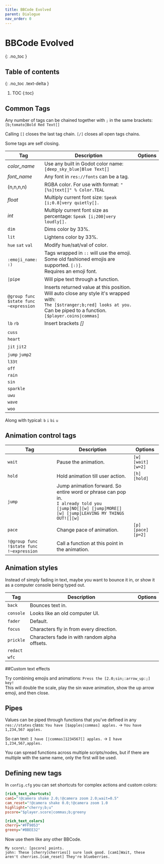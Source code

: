 ```yaml
---
title: BBCode Evolved
parent: Dialogue
nav_order: 0
---
```


# BBCode Evolved
{: .no_toc }

## Table of contents
{: .no_toc .text-delta }

1. TOC
{:toc}

## Common Tags
Any number of tags can be chained together with `;` in the same brackets: `[b;tomato]Bold Red Text[]`

Calling `[]` closes the last tag chain. `[/]` closes all open tags chains.

Some tags are self closing.

|Tag|Description|Options|
|---|----|-------|
|*color_name*|Use any built in Godot color name: `[deep_sky_blue]Blue Text[]` ||
|*font_name*|Any font in `res://fonts` can be a tag.||
|(n,n,n,n)|RGBA color. For use with format: `"[%s]text[]" % Color.TEAL`||
|*float*|Multiply current font size: `Speak [i;0.8]very quietly[].`||
|*int*|Multiply current font size as percentage: `Speak [i;200]very loudly[].`||
|`dim`|Dims color by 33%.||
|`lit`|Lightens color by 33%.||
|`hue` `sat` `val`|Modify hue/sat/val of color.||
|`:emoji_name:` `:)`|Tags wrapped in `::` will use the emoji.<br>Some old fashioned emojis are supported. `[:)]`.<br>Requires an emoji font.||
|`\|pipe`|Will pipe text through a function.||
|`@group func`<br>`$state func`<br>`~expression`|Inserts returned value at this position.<br>Will auto close any style it's wrapped with:<br>`The [$stranger;b;red] looks at you.`<br>Can be piped to a function. `[$player.coins\|commas]`||
|`lb` `rb`|Insert brackets *[]*||
||||
|`cuss`|||
|`heart`|||
|`jit` `jit2`|||
|`jump` `jump2`|||
|`l33t`|||
|`off`|||
|`rain`|||
|`sin`|||
|`sparkle`|||
|`uwu`|||
|`wave`|||
|`woo`|||

Along with typical: `b` `i` `bi` `u`

## Animation control tags

|Tag|Description|Options|
|---|----|-------|
|`wait`|Pause the animation.|`[w]` `[wait]` `[w=2]`|
|`hold`|Hold animation till user action.|`[h]` `[hold]`|
|`jump`|Jump animation forward. So entire word or phrase can pop in.<br>`I already told you [jump]NO[][w] [jump]MORE[][w] [jump]LEAVING MY THINGS OUT![][w]`
|`pace`|Change pace of animation.|`[p]` `[pace]` `[p=2]`|
|`!@group func` `!$state func` `!~expression`|Call a function at this point in the animation.||

## Animation styles

Instead of simply fading in text, maybe you want to bounce it in, or show it as a computer console being typed out.

|Tag|Description|Options|
|---|-----------|-------|
|`back`|Bounces text in.||
|`console`|Looks like an old computer UI.||
|`fader`|Default.||
|`focus`|Characters fly in from every direction.||
|`prickle`|Characters fade in with random alpha offsets.||
|`redact`|||
|`wfc`|||

##Custom text effects

Try combining emojis and animations: `Press the [2.0;sin;:arrow_up:;] key!`<br>
This will double the scale, play the sin wave animation, show the up arrow emoji, and then close.

## Pipes
Values can be piped through functions that you've defined in any `res://states` class: `You have [$apples|commas] apples.` -> `You have 1,234,567 apples.`

So can text: `I have [|commas]1234567[] apples.` -> `I have 1,234,567,apples.`

You can spread functions across multiple scripts/nodes, but if there are multiple with the same name, only the first will be used.

## Defining new tags
In `config.cfg` you can set shortcuts for complex actions and custom colors:

```cfg
[rich_text_shortcuts]
cam1="!@camera shake 2.0;!@camera zoom 2.0;wait=0.5"
cam_reset="!@camera shake 0.0;!@camera zoom 1.0
highlight="cherry;b;u"
pscore="$player.score|commas;b;greeny

[rich_text_colors]
cherry="#FF9053"
greeny="#BBEE32"
```

Now use them like any other BBCode.

```
My score\: [pscore] points.
john: These [cherry]cherries[] sure look good. [cam1]Wait, these aren't cherries.[cam_reset] They're blueberries.
```
